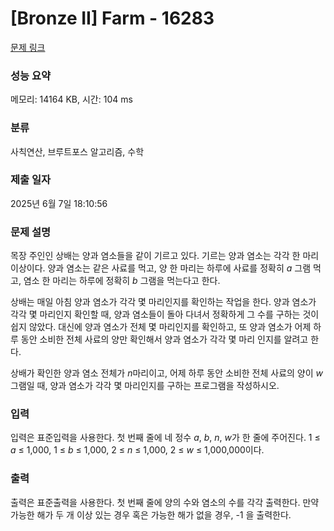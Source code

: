 # [Bronze II] Farm - 16283 

[문제 링크](https://www.acmicpc.net/problem/16283) 

### 성능 요약

메모리: 14164 KB, 시간: 104 ms

### 분류

사칙연산, 브루트포스 알고리즘, 수학

### 제출 일자

2025년 6월 7일 18:10:56

### 문제 설명

<p>목장 주인인 상배는 양과 염소들을 같이 기르고 있다. 기르는 양과 염소는 각각 한 마리 이상이다. 양과 염소는 같은 사료를 먹고, 양 한 마리는 하루에 사료를 정확히 <em>a</em> 그램 먹고, 염소 한 마리는 하루에 정확히 <em>b</em> 그램을 먹는다고 한다.</p>

<p>상배는 매일 아침 양과 염소가 각각 몇 마리인지를 확인하는 작업을 한다. 양과 염소가 각각 몇 마리인지 확인할 때, 양과 염소들이 돌아 다녀서 정확하게 그 수를 구하는 것이 쉽지 않았다. 대신에 양과 염소가 전체 몇 마리인지를 확인하고, 또 양과 염소가 어제 하루 동안 소비한 전체 사료의 양만 확인해서 양과 염소가 각각 몇 마리 인지를 알려고 한다.</p>

<p>상배가 확인한 양과 염소 전체가 <em>n</em>마리이고, 어제 하루 동안 소비한 전체 사료의 양이 <em>w</em>그램일 때, 양과 염소가 각각 몇 마리인지를 구하는 프로그램을 작성하시오. </p>

### 입력 

 <p>입력은 표준입력을 사용한다. 첫 번째 줄에 네 정수 <em>a</em>, <em>b</em>, <em>n</em>, <em>w</em>가 한 줄에 주어진다. 1 ≤ <em>a</em> ≤ 1,000, 1 ≤ <em>b</em> ≤ 1,000, 2 ≤ <em>n</em> ≤ 1,000, 2 ≤ <em>w</em> ≤ 1,000,000이다.</p>

### 출력 

 <p>출력은 표준출력을 사용한다. 첫 번째 줄에 양의 수와 염소의 수를 각각 출력한다. 만약 가능한 해가 두 개 이상 있는 경우 혹은 가능한 해가 없을 경우, -1 을 출력한다. </p>

